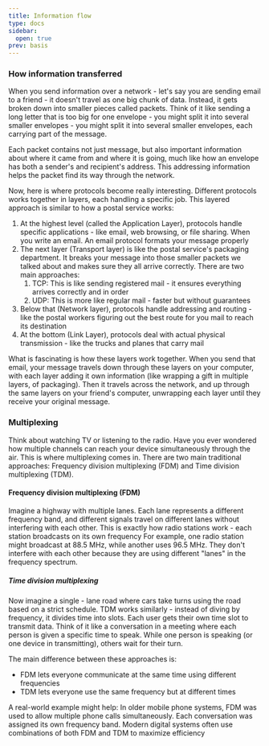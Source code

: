 ```yaml
---
title: Information flow
type: docs
sidebar:
  open: true
prev: basis
---
```


### How information transferred
When you send information over a network - let's say you are sending email to a friend - it doesn't
travel as one big chunk of data. Instead, it gets broken down into smaller pieces called packets.
Think of it like sending a long letter that is too big for one envelope - you might split it into several smaller
envelopes - you might split it into several smaller envelopes, each carrying part of the message.

Each packet contains not just message, but also important information about where it came from and where 
it is going, much like how an envelope has both a sender's and recipient's address. This addressing information helps the packet find
its way through the network.

Now, here is where protocols become really interesting. Different protocols works together in layers, each handling
a specific job. This layered approach is similar to how a postal service works:
1. At the highest level (called the Application Layer), protocols handle specific applications - like email, web browsing, or file sharing. When you write an email. An email protocol formats your message properly
2. The next layer (Transport layer) is like the postal service's packaging department. It breaks your message into those smaller packets we talked about and makes sure they all arrive correctly. There are two main approaches:
   1. TCP: This is like sending registered mail - it ensures everything arrives correctly and in order
   2. UDP: This is more like regular mail - faster but without guarantees
3. Below that (Network layer), protocols handle addressing and routing - like the postal workers figuring out the best route for you mail to reach its destination
4. At the bottom (Link Layer), protocols deal with actual physical transmission - like the trucks and planes that carry mail

What is fascinating is how these layers work together. When you send that email, your message travels down through these layers
on your computer, with each layer adding it own information (like wrapping a gift in multiple layers, of packaging). 
Then it travels across the network, and up through the same layers on your friend's computer, unwrapping each layer until they receive your original message.

### Multiplexing
Think about watching TV or listening to the radio. Have you ever wondered how multiple channels can reach your device 
simultaneously through the air. This is where multiplexing comes in. There are two main traditional approaches:
Frequency division multiplexing (FDM) and Time division multiplexing (TDM).

#### Frequency division multiplexing (FDM)
Imagine a highway with multiple lanes. Each lane represents a different frequency band, and different signals 
travel on different lanes without interfering with each other. This is exactly how radio stations work - each station broadcasts on its own frequency
For example, one radio station might broadcast at 88.5 MHz, while another uses 96.5 MHz. They don't interfere with each other
because they are using different "lanes" in the frequency spectrum.

##### Time division multiplexing
Now imagine a single - lane road where cars take turns using the road based on a strict schedule. TDM works similarly - instead of diving by frequency, 
it divides time into slots. Each user gets their own time slot to transmit data. Think of it like a conversation in a meeting where each person
is given a specific time to speak. While one person is speaking (or one device in transmitting), others wait for their turn.

The main difference between these approaches is:
- FDM lets everyone communicate at the same time using different frequencies
- TDM lets everyone use the same frequency but at different times

A real-world example might help: In older mobile phone systems, FDM was used to allow multiple phone calls
simultaneously. Each conversation was assigned its own frequency band. Modern digital systems often use combinations 
of both FDM and TDM to maximize efficiency